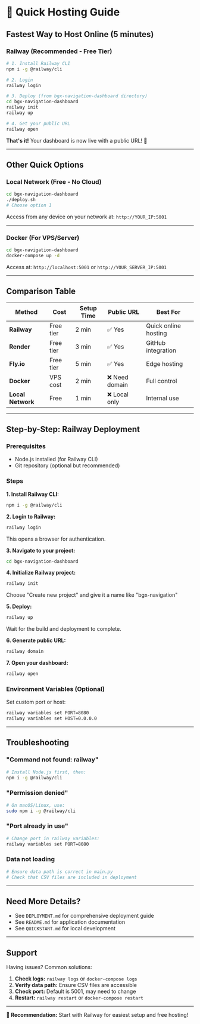 # 🚀 Quick Hosting Guide

## Fastest Way to Host Online (5 minutes)

### Railway (Recommended - Free Tier)

```bash
# 1. Install Railway CLI
npm i -g @railway/cli

# 2. Login
railway login

# 3. Deploy (from bgx-navigation-dashboard directory)
cd bgx-navigation-dashboard
railway init
railway up

# 4. Get your public URL
railway open
```

**That's it!** Your dashboard is now live with a public URL! 🎉

---

## Other Quick Options

### Local Network (Free - No Cloud)

```bash
cd bgx-navigation-dashboard
./deploy.sh
# Choose option 1
```

Access from any device on your network at: `http://YOUR_IP:5001`

---

### Docker (For VPS/Server)

```bash
cd bgx-navigation-dashboard
docker-compose up -d
```

Access at: `http://localhost:5001` or `http://YOUR_SERVER_IP:5001`

---

## Comparison Table

| Method | Cost | Setup Time | Public URL | Best For |
|--------|------|------------|------------|----------|
| **Railway** | Free tier | 2 min | ✅ Yes | Quick online hosting |
| **Render** | Free tier | 3 min | ✅ Yes | GitHub integration |
| **Fly.io** | Free tier | 5 min | ✅ Yes | Edge hosting |
| **Docker** | VPS cost | 2 min | ❌ Need domain | Full control |
| **Local Network** | Free | 1 min | ❌ Local only | Internal use |

---

## Step-by-Step: Railway Deployment

### Prerequisites
- Node.js installed (for Railway CLI)
- Git repository (optional but recommended)

### Steps

**1. Install Railway CLI:**
```bash
npm i -g @railway/cli
```

**2. Login to Railway:**
```bash
railway login
```
This opens a browser for authentication.

**3. Navigate to your project:**
```bash
cd bgx-navigation-dashboard
```

**4. Initialize Railway project:**
```bash
railway init
```
Choose "Create new project" and give it a name like "bgx-navigation"

**5. Deploy:**
```bash
railway up
```
Wait for the build and deployment to complete.

**6. Generate public URL:**
```bash
railway domain
```

**7. Open your dashboard:**
```bash
railway open
```

### Environment Variables (Optional)

Set custom port or host:
```bash
railway variables set PORT=8080
railway variables set HOST=0.0.0.0
```

---

## Troubleshooting

### "Command not found: railway"
```bash
# Install Node.js first, then:
npm i -g @railway/cli
```

### "Permission denied"
```bash
# On macOS/Linux, use:
sudo npm i -g @railway/cli
```

### "Port already in use"
```bash
# Change port in railway variables:
railway variables set PORT=8080
```

### Data not loading
```bash
# Ensure data path is correct in main.py
# Check that CSV files are included in deployment
```

---

## Need More Details?

- See `DEPLOYMENT.md` for comprehensive deployment guide
- See `README.md` for application documentation
- See `QUICKSTART.md` for local development

---

## Support

Having issues? Common solutions:

1. **Check logs:** `railway logs` or `docker-compose logs`
2. **Verify data path:** Ensure CSV files are accessible
3. **Check port:** Default is 5001, may need to change
4. **Restart:** `railway restart` or `docker-compose restart`

---

**🎯 Recommendation:** Start with Railway for easiest setup and free hosting!

